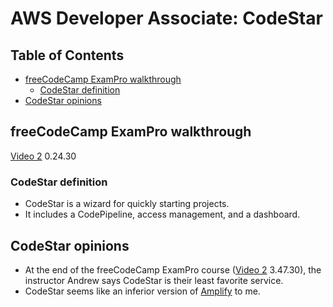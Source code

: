 # AWS Developer Associate: CodeStar

## Table of Contents <!-- omit in toc -->

- [freeCodeCamp ExamPro walkthrough](#freecodecamp-exampro-walkthrough)
  - [CodeStar definition](#codestar-definition)
- [CodeStar opinions](#codestar-opinions)

## freeCodeCamp ExamPro walkthrough

[Video 2](https://youtu.be/eCopK1RoyFM) 0.24.30

### CodeStar definition

- CodeStar is a wizard for quickly starting projects.
- It includes a CodePipeline, access management, and a dashboard.

## CodeStar opinions

- At the end of the freeCodeCamp ExamPro course ([Video 2](https://youtu.be/eCopK1RoyFM) 3.47.30), the instructor Andrew says CodeStar is their least favorite service.
- CodeStar seems like an inferior version of [Amplify](https://docs.aws.amazon.com/amplify/) to me.
